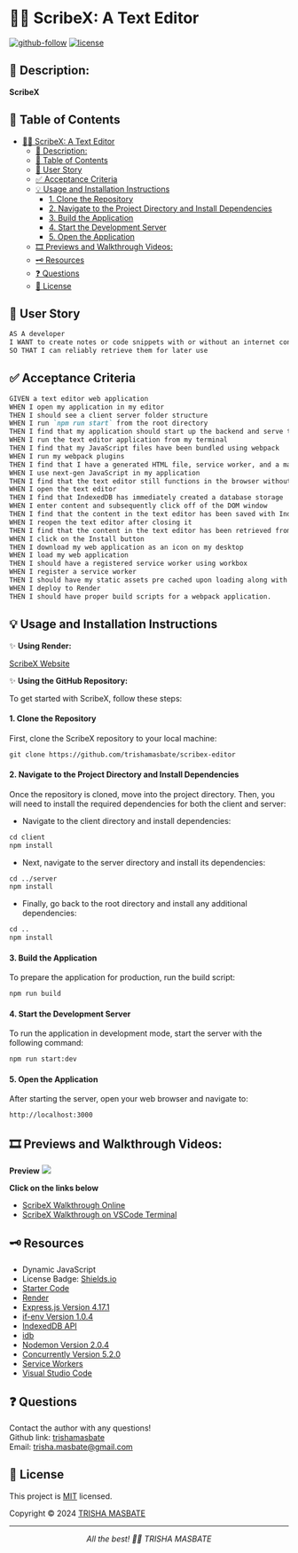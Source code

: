 # ✍🏻 ScribeX: A Text Editor

[![github-follow](https://img.shields.io/github/followers/trishamasbate?label=Follow&logoColor=purple&style=social)](https://github.com/trishamasbate)
[![license](https://img.shields.io/badge/License-MIT-brightgreen.svg)](https://choosealicense.com/licenses/mit/)


## 📃 Description:
**ScribeX**

## 📌 Table of Contents
- [✍🏻 ScribeX: A Text Editor](#-scribex-a-text-editor)
  - [📃 Description:](#-description)
  - [📌 Table of Contents](#-table-of-contents)
  - [🔎 User Story](#-user-story)
  - [✅ Acceptance Criteria](#-acceptance-criteria)
  - [💡 Usage and Installation Instructions](#-usage-and-installation-instructions)
      - [1. Clone the Repository](#1-clone-the-repository)
      - [2. Navigate to the Project Directory and Install Dependencies](#2-navigate-to-the-project-directory-and-install-dependencies)
      - [3. Build the Application](#3-build-the-application)
      - [4. Start the Development Server](#4-start-the-development-server)
      - [5. Open the Application](#5-open-the-application)
  - [🎞️ Previews and Walkthrough Videos:](#️-previews-and-walkthrough-videos)
  - [🗝️ Resources](#️-resources)
  - [❓ Questions](#-questions)
  - [🪪 License](#-license)

## 🔎 User Story
```md
AS A developer
I WANT to create notes or code snippets with or without an internet connection
SO THAT I can reliably retrieve them for later use
```

## ✅ Acceptance Criteria
```md
GIVEN a text editor web application
WHEN I open my application in my editor
THEN I should see a client server folder structure
WHEN I run `npm run start` from the root directory
THEN I find that my application should start up the backend and serve the client
WHEN I run the text editor application from my terminal
THEN I find that my JavaScript files have been bundled using webpack
WHEN I run my webpack plugins
THEN I find that I have a generated HTML file, service worker, and a manifest file
WHEN I use next-gen JavaScript in my application
THEN I find that the text editor still functions in the browser without errors
WHEN I open the text editor
THEN I find that IndexedDB has immediately created a database storage
WHEN I enter content and subsequently click off of the DOM window
THEN I find that the content in the text editor has been saved with IndexedDB
WHEN I reopen the text editor after closing it
THEN I find that the content in the text editor has been retrieved from our IndexedDB
WHEN I click on the Install button
THEN I download my web application as an icon on my desktop
WHEN I load my web application
THEN I should have a registered service worker using workbox
WHEN I register a service worker
THEN I should have my static assets pre cached upon loading along with subsequent pages and static assets
WHEN I deploy to Render
THEN I should have proper build scripts for a webpack application.
```

## 💡 Usage and Installation Instructions
✨ **Using Render:**

[ScribeX Website]()

✨ **Using the GitHub Repository:**


To get started with ScribeX, follow these steps:

#### 1. Clone the Repository
First, clone the ScribeX repository to your local machine:

```md
git clone https://github.com/trishamasbate/scribex-editor
```

#### 2. Navigate to the Project Directory and Install Dependencies
Once the repository is cloned, move into the project directory. Then, you will need to install the required dependencies for both the client and server:

  - Navigate to the client directory and install dependencies:

```md
cd client
npm install
```

  - Next, navigate to the server directory and install its dependencies:

```md
cd ../server
npm install
```

  - Finally, go back to the root directory and install any additional dependencies:

```md
cd ..
npm install
```

#### 3. Build the Application
To prepare the application for production, run the build script:

```md
npm run build
```

#### 4. Start the Development Server
To run the application in development mode, start the server with the following command:

```md
npm run start:dev
```

#### 5. Open the Application
After starting the server, open your web browser and navigate to:

```md
http://localhost:3000
```

## 🎞️ Previews and Walkthrough Videos:

**Preview**
![](./public/) 

**Click on the links below**
- [ScribeX Walkthrough Online]()
- [ScribeX Walkthrough on VSCode Terminal]()

## 🗝️ Resources
- Dynamic JavaScript
- License Badge: [Shields.io](https://shields.io/)
- [Starter Code](https://github.com/coding-boot-camp/cautious-meme)
- [Render](https://coding-boot-camp.github.io/full-stack/render/render-deployment-guide)
- [Express.js Version 4.17.1](https://www.npmjs.com/package/express)
- [if-env Version 1.0.4](https://www.npmjs.com/package/if-env)
- [IndexedDB API](https://developer.mozilla.org/en-US/docs/Web/API/IndexedDB_API)
- [idb](https://www.npmjs.com/package/idb)
- [Nodemon Version 2.0.4](https://www.npmjs.com/package/nodemon)
- [Concurrently Version 5.2.0](https://www.npmjs.com/package/concurrently)
- [Service Workers](https://developer.mozilla.org/en-US/docs/Web/API/Service_Worker_API)
- [Visual Studio Code](https://code.visualstudio.com/)


## ❓ Questions
Contact the author with any questions!<br>
Github link: [trishamasbate](https://github.com/trishamasbate)<br>
Email: trisha.masbate@gmail.com

## 🪪 License
This project is [MIT](https://choosealicense.com/licenses/mit/) licensed.<br />

Copyright © 2024 [TRISHA MASBATE](https://github.com/trishamasbate)
  
<hr>
<p align='center'><i>
All the best! 🤟🏻 TRISHA MASBATE
</i></p>